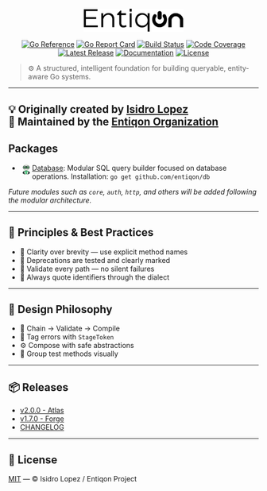 <p align="center">
    <img src="https://raw.githubusercontent.com/entiqon/entiqon/main/assets/entiqon_black.png" alt="Entiqon Logo" width="200"/>
</p>

<p align="center">
  <a href="https://pkg.go.dev/github.com/entiqon/entiqon"><img src="https://pkg.go.dev/badge/github.com/entiqon/entiqon.svg" alt="Go Reference" /></a>
  <a href="https://goreportcard.com/report/github.com/entiqon/entiqon"><img src="https://goreportcard.com/badge/github.com/entiqon/entiqon" alt="Go Report Card" /></a>
  <a href="https://github.com/entiqon/entiqon/actions/workflows/ci.yml"><img src="https://github.com/entiqon/entiqon/actions/workflows/ci.yml/badge.svg" alt="Build Status" /></a>
  <a href="https://codecov.io/gh/entiqon/entiqon"><img src="https://codecov.io/gh/entiqon/entiqon/branch/main/graph/badge.svg" alt="Code Coverage" /></a>
  <a href="https://github.com/entiqon/entiqon/releases"><img src="https://img.shields.io/github/v/release/entiqon/entiqon" alt="Latest Release" /></a>
  <a href="https://entiqon.github.io/entiqon/"><img src="https://img.shields.io/badge/docs-online-blue?logo=github" alt="Documentation" /></a>
  <a href="https://github.com/entiqon/entiqon/blob/main/LICENSE"><img src="https://img.shields.io/github/license/entiqon/entiqon" alt="License" /></a>
</p>

> ⚙️ A structured, intelligent foundation for building queryable, entity-aware Go systems.

---

💡 Originally created by [Isidro Lopez](https://github.com/ialopezg)  
🏢 Maintained by the [Entiqon Organization](https://github.com/entiqon)
---

## Packages

- <a href="https://github.com/entiqon/entiqon/blob/main/db"><img src="https://github.com/entiqon/entiqon/blob/main/assets/entiqon_datacon.png?raw=true.png" align="left" height="24" width="24">
  Database</a>:
  Modular SQL query builder focused on database operations. Installation: `go get github.com/entiqon/db`

*Future modules such as `core`, `auth`, `http`, and others will be added following the modular architecture.*

---

## 📏 Principles & Best Practices

* 🧼 Clarity over brevity — use explicit method names
* 🚫 Deprecations are tested and clearly marked
* 🔐 Validate every path — no silent failures
* 🧩 Always quote identifiers through the dialect

---

## 🧩 Design Philosophy

* 📐 Chain → Validate → Compile
* 🧠 Tag errors with `StageToken`
* ⚙️ Compose with safe abstractions
* 📂 Group test methods visually

---

## 📦 Releases

- [v2.0.0 - Atlas](./releases/release-notes-v2.0.0.md)
- [v1.7.0 - Forge](./releases/release-notes-v1.7.0.md)
- [CHANGELOG](./CHANGELOG.md)

---

## 📄 License

[MIT](./LICENSE) — © Isidro Lopez / Entiqon Project
